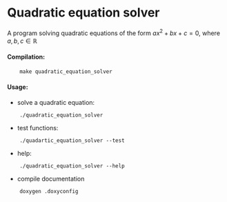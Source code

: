 # Quadratic equation solver

A program solving quadratic equations of the form $ax^2 + bx + c = 0,$ where $a, b, c \in \mathbb {R}$

#### Compilation:
```c++
    make quadratic_equation_solver
```

#### Usage:

* solve a quadratic equation:
```
    ./quadratic_equation_solver
```

* test functions:
```
    ./quadartic_equation_solver --test
```

* help:
```
    ./quadratic_equation_solver --help
```

* compile documentation
```
    doxygen .doxyconfig
```